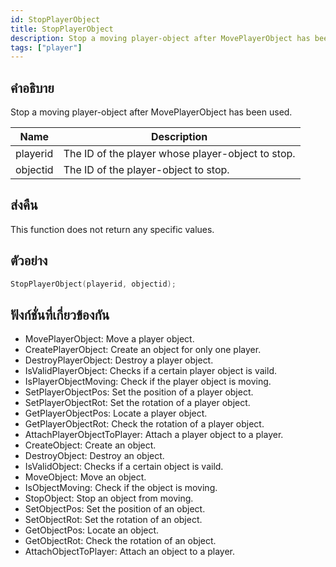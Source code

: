 ```yaml
---
id: StopPlayerObject
title: StopPlayerObject
description: Stop a moving player-object after MovePlayerObject has been used.
tags: ["player"]
---
```


## คำอธิบาย

Stop a moving player-object after MovePlayerObject has been used.

| Name     | Description                                       |
| -------- | ------------------------------------------------- |
| playerid | The ID of the player whose player-object to stop. |
| objectid | The ID of the player-object to stop.              |

## ส่งคืน

This function does not return any specific values.

## ตัวอย่าง

```c
StopPlayerObject(playerid, objectid);
```

## ฟังก์ชั่นที่เกี่ยวข้องกัน

- MovePlayerObject: Move a player object.
- CreatePlayerObject: Create an object for only one player.
- DestroyPlayerObject: Destroy a player object.
- IsValidPlayerObject: Checks if a certain player object is vaild.
- IsPlayerObjectMoving: Check if the player object is moving.
- SetPlayerObjectPos: Set the position of a player object.
- SetPlayerObjectRot: Set the rotation of a player object.
- GetPlayerObjectPos: Locate a player object.
- GetPlayerObjectRot: Check the rotation of a player object.
- AttachPlayerObjectToPlayer: Attach a player object to a player.
- CreateObject: Create an object.
- DestroyObject: Destroy an object.
- IsValidObject: Checks if a certain object is vaild.
- MoveObject: Move an object.
- IsObjectMoving: Check if the object is moving.
- StopObject: Stop an object from moving.
- SetObjectPos: Set the position of an object.
- SetObjectRot: Set the rotation of an object.
- GetObjectPos: Locate an object.
- GetObjectRot: Check the rotation of an object.
- AttachObjectToPlayer: Attach an object to a player.
